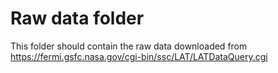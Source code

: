 # Raw data folder
This folder should contain the raw data downloaded from https://fermi.gsfc.nasa.gov/cgi-bin/ssc/LAT/LATDataQuery.cgi